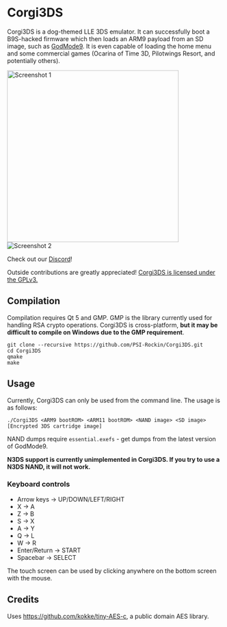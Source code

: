 # Corgi3DS
Corgi3DS is a dog-themed LLE 3DS emulator. It can successfully boot a B9S-hacked firmware which then loads an ARM9 payload from an SD image, such as [GodMode9](https://github.com/d0k3/GodMode9). It is even capable of loading the home menu and some commercial games (Ocarina of Time 3D, Pilotwings Resort, and potentially others).

<img alt="Screenshot 1" src="https://cdn.discordapp.com/attachments/589212595987283974/626212413997580288/Screen_Shot_2019-09-24_at_8.23.16_PM.png" width="401"> <img alt="Screenshot 2" src="https://i.imgur.com/zneCoU6.png">

Check out our [Discord](https://discord.gg/xFSDSeM)!

Outside contributions are greatly appreciated! [Corgi3DS is licensed under the GPLv3.](https://github.com/PSI-Rockin/Corgi3DS/blob/master/LICENSE)

## Compilation
Compilation requires Qt 5 and GMP. GMP is the library currently used for handling RSA crypto operations. Corgi3DS is cross-platform, **but it may be difficult to compile on Windows due to the GMP requirement**.

```
git clone --recursive https://github.com/PSI-Rockin/Corgi3DS.git
cd Corgi3DS
qmake
make
```

## Usage
Currently, Corgi3DS can only be used from the command line. The usage is as follows:
```
./Corgi3DS <ARM9 bootROM> <ARM11 bootROM> <NAND image> <SD image> [Encrypted 3DS cartridge image]
```

NAND dumps require `essential.exefs` - get dumps from the latest version of GodMode9.

**N3DS support is currently unimplemented in Corgi3DS. If you try to use a N3DS NAND, it will not work.**

### Keyboard controls

* Arrow keys -> UP/DOWN/LEFT/RIGHT
* X -> A
* Z -> B
* S -> X
* A -> Y
* Q -> L
* W -> R
* Enter/Return -> START
* Spacebar -> SELECT

The touch screen can be used by clicking anywhere on the bottom screen with the mouse.

## Credits
Uses https://github.com/kokke/tiny-AES-c, a public domain AES library.
